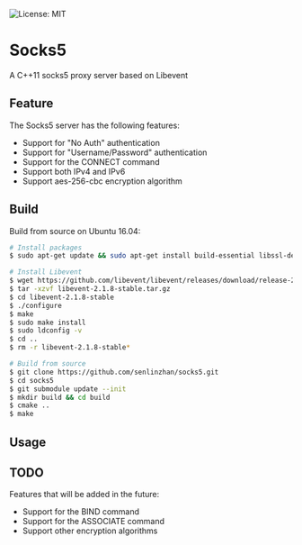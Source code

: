 ![License: MIT](https://img.shields.io/badge/License-MIT-yellow.svg)
# Socks5
A C++11 socks5 proxy server based on Libevent

## Feature
The Socks5 server has the following features:
- Support for "No Auth" authentication 
- Support for "Username/Password" authentication
- Support for the CONNECT command
- Support both IPv4 and IPv6
- Support aes-256-cbc encryption algorithm 
## Build
Build from source on Ubuntu 16.04:
```bash
# Install packages
$ sudo apt-get update && sudo apt-get install build-essential libssl-dev cmake -y

# Install Libevent
$ wget https://github.com/libevent/libevent/releases/download/release-2.1.8-stable/libevent-2.1.8-stable.tar.gz
$ tar -xzvf libevent-2.1.8-stable.tar.gz
$ cd libevent-2.1.8-stable
$ ./configure
$ make
$ sudo make install
$ sudo ldconfig -v
$ cd ..
$ rm -r libevent-2.1.8-stable* 

# Build from source
$ git clone https://github.com/senlinzhan/socks5.git
$ cd socks5
$ git submodule update --init
$ mkdir build && cd build
$ cmake ..
$ make
```
## Usage
## TODO
Features that will be added in the future:
- Support for the BIND command
- Support for the ASSOCIATE command
- Support other encryption algorithms
